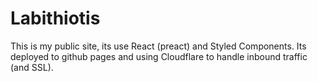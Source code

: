 # Labithiotis

This is my public site, its use React (preact) and Styled Components. Its deployed to github pages and using Cloudflare to handle inbound traffic (and SSL). 